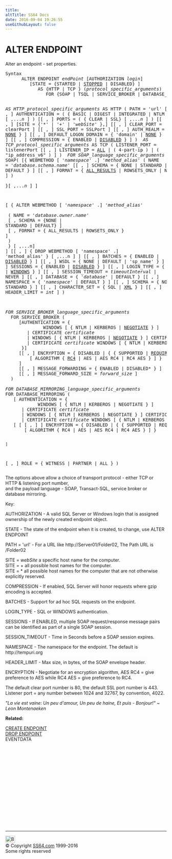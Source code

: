 ```yaml
---
title:
altTitle: SS64 Docs
date: 2016-09-04 19:26:55
useGithubLayout: false
---
```

<!-- #BeginLibraryItem "/Library/head_sql.lbi" --><!-- #EndLibraryItem --><h1> ALTER ENDPOINT</h1>
<p>Alter an endpoint - set properties.</p>
<pre>Syntax
      ALTER ENDPOINT <i>endPoint</i> [AUTHORIZATION <i>login</i>]
         [STATE = {STARTED | <u>STOPPED</u> | DISABLED} ]
            AS {HTTP | TCP } (<i>protocol_specific_arguments</i>)
               FOR {SOAP | TSQL | SERVICE_BROKER | DATABASE_MIRRORING} (<i>language_specific_arguments</i>)

<i>AS HTTP_protocol_specific_arguments</i> 
  AS HTTP (
    PATH = 'url'
    [[ , ] AUTHENTICATION = ( { BASIC | DIGEST | INTEGRATED | NTLM | KERBEROS } [ ,...<i>n</i> ] )
    [[ , ] PORTS = ( { CLEAR | SSL} [ ,...<i>n</i> ] )
    [[ , ] [SITE = {'*' | '+' | '<i>webSite</i>' },]
    [[ , ] CLEAR_PORT = clearPort ]
    [[ , ] SSL_PORT = SSLPort ]
    [[ , ] AUTH_REALM = { 'realm' | <u>NONE</u> } ]
    [[ , ] DEFAULT_LOGON_DOMAIN = { 'domain' | <u>NONE</u> } ]
    [[ , ] COMPRESSION = { ENABLED | <u>DISABLED</u> } ]
    )
<i>
AS TCP_protocol_specific_arguments</i>
  AS TCP (
    LISTENER_PORT = listenerPort
    [[ , ] LISTENER_IP = <u>ALL</u> | ( 4-part-ip ) | ( "ip_address_v6" ) ]
  )
<i>
FOR SOAP_language_specific_arguments</i>
  FOR SOAP(
    [{ WEBMETHOD [ '<i>namespace</i>' .] '<i>method_alias</i>' 
      (   NAME = '<i>database.schema.name</i>'
        [[ , ] SCHEMA = { NONE | STANDARD | DEFAULT } ]
        [[ , ] FORMAT = { <u>ALL_RESULTS</u> | ROWSETS_ONLY | NONE } ]
      )  
    }[ ,...<i>n</i> ] ]
 
 [ { ALTER WEBMETHOD [ '<i>namespace</i>' .] '<i>method_alias</i>' <br>    (   NAME = '<i>database.owner.name</i>'<br>      [ , SCHEMA = {NONE | STANDARD | DEFAULT} ]<br>      [ , FORMAT = { ALL_RESULTS | ROWSETS_ONLY } ]<br>    )  <br>  } [ ,...n] <br>]
    [[ , ] { DROP WEBMETHOD [ 'namespace' .] 'method_alias' } [ ,...n ] ]
    [[ , ] BATCHES = { ENABLED | <u>DISABLED</u> } ]
    [[ , ] WSDL = { NONE | DEFAULT | 'sp_name' } ]
    [[ , ] SESSIONS = { ENABLED | <u>DISABLED</u> } ]
    [[ , ] LOGIN_TYPE = { MIXED | <u>WINDOWS</u> } ]
    [[ , ] SESSION_TIMEOUT = <i>timeoutInterval</i> | NEVER ]
    [[ , ] DATABASE = { '<i>database</i>' | DEFAULT }
    [[ , ] NAMESPACE = { '<i>namespace</i>' | DEFAULT } ]
    [[ , ] SCHEMA = { NONE | STANDARD } ]
    [[ , ] CHARACTER_SET = { SQL | <u>XML</u> } ]
    [[ , ] HEADER_LIMIT = <i>int</i> ]
  )

<i>
FOR SERVICE_BROKER_language_specific_arguments</i>
  FOR SERVICE_BROKER (
     [AUTHENTICATION = { 
              WINDOWS [ { NTLM | KERBEROS | <u>NEGOTIATE</u> } ] 
        | CERTIFICATE <i>certificate</i> 
        | WINDOWS [ { NTLM | KERBEROS | <u>NEGOTIATE</u> } ] CERTIFICATE <i>certificate</i> 
        | CERTIFICATE <i>certificate</i> WINDOWS [ { NTLM | KERBEROS | <u>NEGOTIATE</u> } ] 
      }]
     [[ , ] ENCRYPTION = { DISABLED | { { SUPPORTED | <u>REQUIRED</u> } 
         [ ALGORITHM { <u>RC4</u> | AES | AES RC4 | RC4 AES } ] } 
     ]
     [[ , ] MESSAGE_FORWARDING = { ENABLED | DISABLED* } ]
     [[ , ] MESSAGE_FORWARD_SIZE = <i>forward_size</i> ]
  )
<i>
FOR DATABASE_MIRRORING_language_specific_arguments</i>
FOR DATABASE_MIRRORING (
   [ AUTHENTICATION = { 
            WINDOWS [ { NTLM | KERBEROS | NEGOTIATE } ] 
      | CERTIFICATE <i>certificate</i> 
      | WINDOWS [ { NTLM | KERBEROS | NEGOTIATE } ] CERTIFICATE <i>certificate</i> 
      | CERTIFICATE <i>certificate</i> WINDOWS [ { NTLM | KERBEROS | NEGOTIATE } ] 
   [ [ [ , ] ] ENCRYPTION = { DISABLED | { { SUPPORTED | REQUIRED } 
       [ ALGORITHM { RC4 | AES | AES RC4 | RC4 AES } ] } 

    ] 
   [ , ] ROLE = { WITNESS | PARTNER | ALL }
)
</pre>
<p>The options above allow a choice of transport protocol - either TCP or HTTP &amp; listening port number,<br>
and the payload language - SOAP, Transact-SQL, service broker or database mirroring.</p>
<p>Key:</p>
<p> AUTHORIZATION - A valid SQL Server or Windows login that is assigned ownership of the newly created endpoint object.</p>
<p>STATE - The state of the endpoint when it is created, to change, use ALTER ENDPOINT</p>
<p>PATH = 'url' - For a URL like http://Server01/Folder02, The Path URL is /Folder02</p>
<p>SITE = <i>webSite</i> a specific host name for the computer.<br>
  SITE = + all possible host names for the computer.<br>
SITE = * all possible host names for the computer that are not otherwise explicitly reserved.</p>
<p>COMPRESSION - If  enabled, SQL Server will honor requests where gzip encoding is accepted.</p>
<p>BATCHES - Support for ad hoc SQL requests on the endpoint.</p>
<p>LOGIN_TYPE - SQL or WINDOWS authentication.</p>
<p>SESSIONS -  If ENABLED, multiple SOAP request/response message pairs can be identified as part of a single SOAP session.</p>
<p>SESSION_TIMEOUT - Time in Seconds before a SOAP session expires.</p>
<p>NAMESPACE - The namespace for the endpoint. The default is http://tempuri.org</p>
<p>HEADER_LIMIT - Max size, in bytes, of the SOAP envelope header.</p>
<p>ENCRYPTION - Negotiate for an encryption algorithm, AES RC4 = give preference to AES while RC4 AES = give preference to RC4.</p>
<p> The default clear port number is 80, the default SSL port number is 443. <br>
Listener port = any number between 1024 and 32767, by convention, 4022.</p>
<p class="quote"><i>"La vie est vaine:
Un peu d'amour,
Un peu de haine,
Et puis - Bonjour!" ~ Leon Montenaeken</i></p>
<p><b>Related:</b></p>
<p>  <a href="endpoint_c.html">CREATE ENDPOINT</a><br>
  <a href="endpoint_d.html">DROP ENDPOINT </a><br>
  EVENTDATA</p><!-- #BeginLibraryItem "/Library/foot_sql.lbi" --><p>
<!-- ss64-sql -->
<ins class="adsbygoogle" style="display:inline-block;width:300px;height:250px" data-ad-client="ca-pub-6140977852749469" data-ad-slot="6953563613"></ins>
<script>
(adsbygoogle = window.adsbygoogle || []).push({});
</script></p>
<hr>
<div id="bl" class="footer"><a href="endpoint_a.html#"><img src="../images/top.png" width="30" height="22" alt="Back to the Top"></a></div>
<div id="br" class="footer, tagline">© Copyright <a href="http://ss64.com/">SS64.com</a> 1999-2016<br>
Some rights reserved</div><!-- #EndLibraryItem -->


